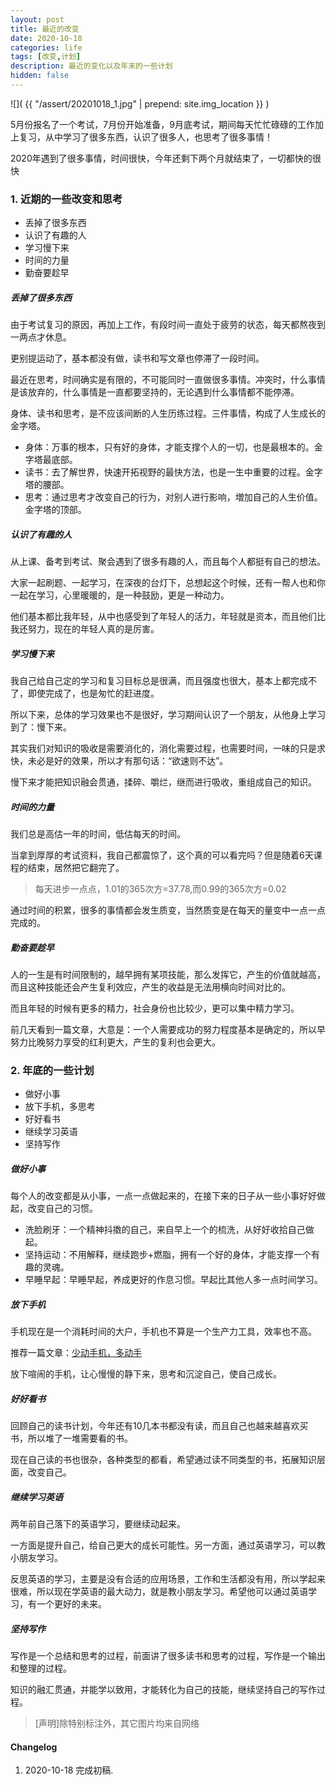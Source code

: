 ```yaml
---
layout: post
title: 最近的改变
date: 2020-10-18
categories: life
tags: [改变,计划]
description: 最近的变化以及年末的一些计划
hidden: false
---
```


![](  {{ "/assert/20201018_1.jpg" | prepend: site.img_location }}  )

5月份报名了一个考试，7月份开始准备，9月底考试，期间每天忙忙碌碌的工作加上复习，从中学习了很多东西，认识了很多人，也思考了很多事情！

2020年遇到了很多事情，时间很快，今年还剩下两个月就结束了，一切都快的很快

### 1. 近期的一些改变和思考

* 丢掉了很多东西
* 认识了有趣的人
* 学习慢下来
* 时间的力量
* 勤奋要趁早

##### 丢掉了很多东西
由于考试复习的原因，再加上工作，有段时间一直处于疲劳的状态，每天都熬夜到一两点才休息。

更别提运动了，基本都没有做，读书和写文章也停滞了一段时间。

最近在思考，时间确实是有限的，不可能同时一直做很多事情。冲突时，什么事情是该放弃的，什么事情是一直都要坚持的，无论遇到什么事情都不能停滞。

身体、读书和思考，是不应该间断的人生历练过程。三件事情，构成了人生成长的金字塔。

* 身体：万事的根本，只有好的身体，才能支撑个人的一切，也是最根本的。金字塔最底部。
* 读书：去了解世界，快速开拓视野的最快方法，也是一生中重要的过程。金字塔的腰部。
* 思考：通过思考才改变自己的行为，对别人进行影响，増加自己的人生价值。金字塔的顶部。

##### 认识了有趣的人
从上课、备考到考试、聚会遇到了很多有趣的人，而且每个人都挺有自己的想法。

大家一起刷题、一起学习，在深夜的台灯下，总想起这个时候，还有一帮人也和你一起在学习，心里暖暖的，是一种鼓励，更是一种动力。

他们基本都比我年轻，从中也感受到了年轻人的活力，年轻就是资本，而且他们比我还努力，现在的年轻人真的是厉害。

##### 学习慢下来
我自己给自己定的学习和复习目标总是很满，而且强度也很大，基本上都完成不了，即使完成了，也是匆忙的赶进度。

所以下来，总体的学习效果也不是很好，学习期间认识了一个朋友，从他身上学习到了：慢下来。

其实我们对知识的吸收是需要消化的，消化需要过程，也需要时间，一味的只是求快，未必是好的效果，所以才有那句话：“欲速则不达”。

慢下来才能把知识融会贯通，揉碎、嚼烂，继而进行吸收，重组成自己的知识。

##### 时间的力量
我们总是高估一年的时间，低估每天的时间。

当拿到厚厚的考试资料，我自己都震惊了，这个真的可以看完吗？但是随着6天课程的结束，居然把它翻完了。

> 每天进步一点点，1.01的365次方=37.78,而0.99的365次方=0.02

通过时间的积累，很多的事情都会发生质变，当然质变是在每天的量变中一点一点完成的。

##### 勤奋要趁早
人的一生是有时间限制的，越早拥有某项技能，那么发挥它，产生的价值就越高，而且这种技能还会产生复利效应，产生的收益是无法用横向时间对比的。

而且年轻的时候有更多的精力，社会身份也比较少，更可以集中精力学习。

前几天看到一篇文章，大意是：一个人需要成功的努力程度基本是确定的，所以早努力比晚努力享受的红利更大，产生的复利也会更大。

### 2. 年底的一些计划

* 做好小事
* 放下手机，多思考
* 好好看书
* 继续学习英语
* 坚持写作

##### 做好小事
每个人的改变都是从小事，一点一点做起来的，在接下来的日子从一些小事好好做起，改变自己的习惯。

* 洗脸刷牙：一个精神抖擞的自己，来自早上一个的梳洗，从好好收拾自己做起。
* 坚持运动：不用解释，继续跑步+燃脂，拥有一个好的身体，才能支撑一个有趣的灵魂。
* 早睡早起：早睡早起，养成更好的作息习惯。早起比其他人多一点时间学习。

##### 放下手机
手机现在是一个消耗时间的大户，手机也不算是一个生产力工具，效率也不高。

推荐一篇文章：[少动手机，多动手](https://mp.weixin.qq.com/s/7LVq1RrT0SKIpVQVXosdgw)

放下喧闹的手机，让心慢慢的静下来，思考和沉淀自己，使自己成长。

##### 好好看书
回顾自己的读书计划，今年还有10几本书都没有读，而且自己也越来越喜欢买书，所以堆了一堆需要看的书。

现在自己读的书也很杂，各种类型的都看，希望通过读不同类型的书，拓展知识层面，改变自己。

##### 继续学习英语
两年前自己落下的英语学习，要继续动起来。

一方面是提升自己，给自己更大的成长可能性。另一方面，通过英语学习，可以教小朋友学习。

反思英语的学习，主要是没有合适的应用场景，工作和生活都没有用，所以学起来很难，所以现在学英语的最大动力，就是教小朋友学习。希望他可以通过英语学习，有一个更好的未来。

##### 坚持写作
写作是一个总结和思考的过程，前面讲了很多读书和思考的过程，写作是一个输出和整理的过程。

知识的融汇贯通，并能学以致用，才能转化为自己的技能，继续坚持自己的写作过程。

>  [声明]除特别标注外，其它图片均来自网络

#### Changelog
1. 2020-10-18  完成初稿.
